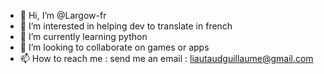 - 👋 Hi, I’m @Largow-fr
- 👀 I’m interested in helping dev to translate in french
- 🌱 I’m currently learning python
- 💞️ I’m looking to collaborate on games or apps
- 📫 How to reach me : send me an email : liautaudguillaume@gmail.com

<!---
Largow-fr/Largow-fr is a ✨ special ✨ repository because its `README.md` (this file) appears on your GitHub profile.
You can click the Preview link to take a look at your changes.
--->
